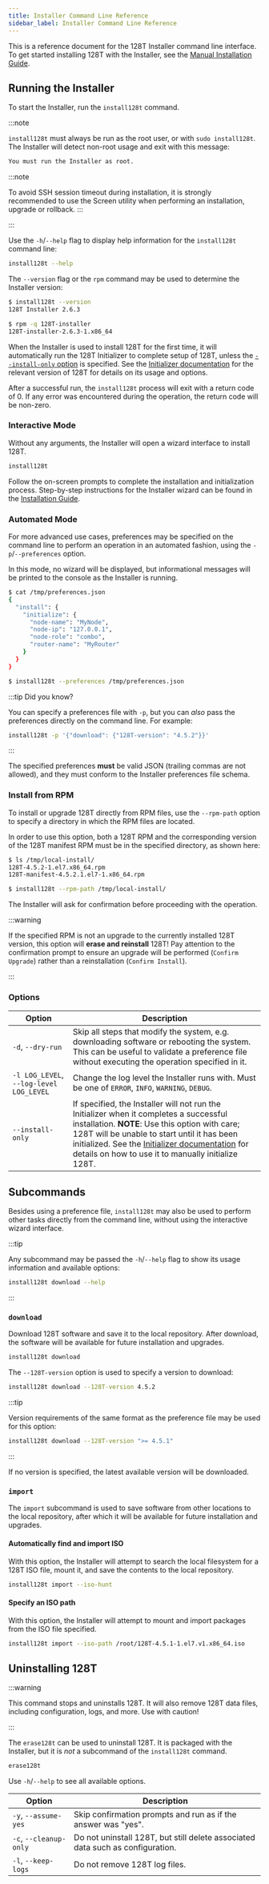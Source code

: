 ```yaml
---
title: Installer Command Line Reference
sidebar_label: Installer Command Line Reference
---
```


This is a reference document for the 128T Installer command line interface.
To get started installing 128T with the Installer, see the
[Manual Installation Guide](intro_installation_installer.md).

## Running the Installer

To start the Installer, run the `install128t` command.

:::note

`install128t` must always be run as the root user, or with `sudo install128t`.
The Installer will detect non-root usage and exit with this message:

```txt
You must run the Installer as root.
```

:::note

To avoid SSH session timeout during installation, it is strongly recommended to use the Screen utility when performing an installation, upgrade or rollback.
:::

:::

Use the `-h`/`--help` flag to display help information for the `install128t`
command line:

```sh
install128t --help
```

The `--version` flag or the `rpm` command may be used to determine the Installer
version:

```sh
$ install128t --version
128T Installer 2.6.3

$ rpm -q 128T-installer
128T-installer-2.6.3-1.x86_64
```

When the Installer is used to install 128T for the first time, it will automatically
run the 128T Initializer to complete setup of 128T, unless the
[`--install-only` option](#options) is specified. See the
[Initializer documentation](initializer_cli_reference.md)
for the relevant version of 128T for details on its usage and options.

After a successful run, the `install128t` process will exit with a return code
of 0. If any error was encountered during the operation, the return code will
be non-zero.

### Interactive Mode

Without any arguments, the Installer will open a wizard interface to install
128T.

```sh
install128t
```

Follow the on-screen prompts to complete the installation and initialization process.
Step-by-step instructions for the Installer wizard can be found in the
[Installation Guide](intro_installation_installer.md#install-using-128t-installer).

### Automated Mode

For more advanced use cases, preferences may be specified on the command line
to perform an operation in an automated fashion, using the `-p`/`--preferences`
option.

In this mode, no wizard will be displayed, but informational messages will be
printed to the console as the Installer is running.

```sh
$ cat /tmp/preferences.json
{
  "install": {
    "initialize": {
      "node-name": "MyNode",
      "node-ip": "127.0.0.1",
      "node-role": "combo",
      "router-name": "MyRouter"
    }
  }
}

$ install128t --preferences /tmp/preferences.json
```

:::tip Did you know?

You can specify a preferences file with `-p`, but you can _also_ pass the
preferences directly on the command line. For example:

```sh
install128t -p '{"download": {"128T-version": "4.5.2"}}'
```

:::

The specified preferences **must** be valid JSON (trailing commas are not allowed),
and they must conform to the Installer preferences file schema.

### Install from RPM

To install or upgrade 128T directly from RPM files, use the `--rpm-path` option
to specify a directory in which the RPM files are located.

In order to use this option, both a 128T RPM and the corresponding version of the
128T manifest RPM must be in the specified directory, as shown here:

```sh
$ ls /tmp/local-install/
128T-4.5.2-1.el7.x86_64.rpm
128T-manifest-4.5.2.1.el7-1.x86_64.rpm

$ install128t --rpm-path /tmp/local-install/
```

The Installer will ask for confirmation before proceeding with the operation.

:::warning

If the specified RPM is not an upgrade to the currently installed 128T version,
this option will **erase and reinstall** 128T! Pay attention to the confirmation
prompt to ensure an upgrade will be performed (`Confirm Upgrade`) rather than
a reinstallation (`Confirm Install`).

:::

### Options

<!-- markdownlint-disable line-length -->
| Option | Description |
|--------|-------------|
| `-d`, `--dry-run` | Skip all steps that modify the system, e.g. downloading software or rebooting the system. This can be useful to validate a preference file without executing the operation specified in it. |
| `-l LOG_LEVEL`, `--log-level LOG_LEVEL` | Change the log level the Installer runs with. Must be one of `ERROR`, `INFO`, `WARNING`, `DEBUG`. |
| `--install-only` | If specified, the Installer will not run the Initializer when it completes a successful installation. **NOTE**: Use this option with care; 128T will be unable to start until it has been initialized. See the [Initializer documentation](initializer_cli_reference.md) for details on how to use it to manually initialize 128T. |
<!-- markdownlint-enable line-length -->

<!-- Deprecated options not documented:
    --web-port
    --web-certificate
-->

## Subcommands

Besides using a preference file, `install128t` may also be used to perform other
tasks directly from the command line, without using the interactive wizard interface.

:::tip

Any subcommand may be passed the `-h`/`--help` flag to show its usage information
and available options:

```sh
install128t download --help
```

:::

### `download`

Download 128T software and save it to the local repository.
After download, the software will be available for future installation and upgrades.

```sh
install128t download
```

The `--128T-version` option is used to specify a version to download:

```sh
install128t download --128T-version 4.5.2
```

:::tip

Version requirements of the same format as the preference file may be used for
this option:

```sh
install128t download --128T-version ">= 4.5.1"
```

:::

If no version is specified, the latest available version will be downloaded.

### `import`

The `import` subcommand is used to save software from other locations to the
local repository, after which it will be available for future installation and
upgrades.

#### Automatically find and import ISO

With this option, the Installer will attempt to search the local filesystem for
a 128T ISO file, mount it, and save the contents to the local repository.

```sh
install128t import --iso-hunt
```

#### Specify an ISO path

With this option, the Installer will attempt to mount and import packages from
the ISO file specified.

```sh
install128t import --iso-path /root/128T-4.5.1-1.el7.v1.x86_64.iso
```

<!-- TODO: IN-322 reword once restriction is removed

#### Specify a package directory

With this option, the Installer will import all packages from the specified directory.
The directory must include a 128T RPM to be considered valid for importing.

```sh
install128t import --packages-path /tmp/packages
```

-->

## Uninstalling 128T

:::warning

This command stops and uninstalls 128T. It will also remove 128T data files,
including configuration, logs, and more. Use with caution!

:::

The `erase128t` can be used to uninstall 128T. It is packaged with the Installer,
but it is _not_ a subcommand of the `install128t` command.

```sh
erase128t
```

Use `-h`/`--help` to see all available options.

<!-- markdownlint-disable line-length -->
| Option | Description |
|--------|-------------|
| `-y`, `--assume-yes` | Skip confirmation prompts and run as if the answer was "yes". |
| `-c`, `--cleanup-only` | Do not uninstall 128T, but still delete associated data such as configuration. |
| `-l`, `--keep-logs` | Do not remove 128T log files. |
<!-- markdownlint-enable line-length -->

